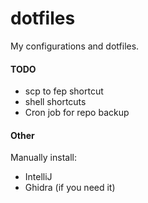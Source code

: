 # dotfiles

My configurations and dotfiles.

#### TODO
- scp to fep shortcut
- shell shortcuts
- Cron job for repo backup

#### Other
Manually install:
- IntelliJ
- Ghidra (if you need it)

